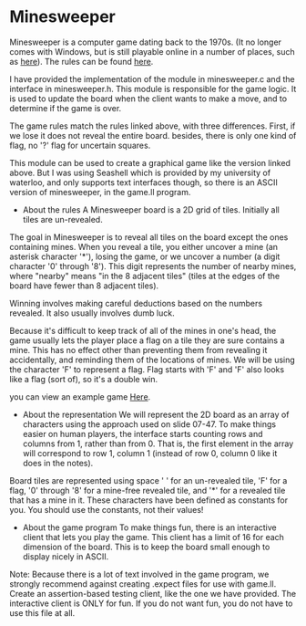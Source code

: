 # Minesweeper

Minesweeper is a computer game dating back to the 1970s. (It no longer comes with Windows, but is still playable online in a number of places, such as [here](https://freeminesweeper.org/)). The rules can be found [here](https://freeminesweeper.org/how-to-play-minesweeper.php).

I have provided the implementation of the module in minesweeper.c and the interface in minesweeper.h. This module is responsible for the game logic. It is used to update the board when the client wants to make a move, and to determine if the game is over.

The game rules match the rules linked above, with three differences. First, if we lose it does not reveal the entire board. besides, there is only one kind of flag, no '?' flag for uncertain squares.

This module can be used to create a graphical game like the version linked above. But I was using Seashell which is provided by my university of waterloo, and only supports text interfaces though, so there is an ASCII version of minesweeper, in the game.ll program.

- About the rules
A Minesweeper board is a 2D grid of tiles. Initially all tiles are un-revealed.

The goal in Minesweeper is to reveal all tiles on the board except the ones containing mines. When you reveal a tile, you either uncover a mine (an asterisk character '*'), losing the game, or we uncover a number (a digit character '0' through '8'). This digit represents the number of nearby mines, where "nearby" means "in the 8 adjacent tiles" (tiles at the edges of the board have fewer than 8 adjacent tiles).

Winning involves making careful deductions based on the numbers revealed. It also usually involves dumb luck.

Because it's difficult to keep track of all of the mines in one's head, the game usually lets the player place a flag on a tile they are sure contains a mine. This has no effect other than preventing them from revealing it accidentally, and reminding them of the locations of mines. We will be using the character 'F' to represent a flag. Flag starts with 'F' and 'F' also looks like a flag (sort of), so it's a double win.

you can view an example game [Here](https://student.cs.uwaterloo.ca/~cs136/current/assignments/a5/example.shtml). 

- About the representation
We will represent the 2D board as an array of characters using the approach used on slide 07-47. To make things easier on human players, the interface starts counting rows and columns from 1, rather than from 0. That is, the first element in the array will correspond to row 1, column 1 (instead of row 0, column 0 like it does in the notes).

Board tiles are represented using space ' ' for an un-revealed tile, 'F' for a flag, '0' through '8' for a mine-free revealed tile, and '*' for a revealed tile that has a mine in it. These characters have been defined as constants for you. You should use the constants, not their values!

- About the game program
To make things fun, there is an interactive client that lets you play the game. This client has a limit of 16 for each dimension of the board. This is to keep the board small enough to display nicely in ASCII. 

Note: Because there is a lot of text involved in the game program, we strongly recommend against creating .expect files for use with game.ll. Create an assertion-based testing client, like the one we have provided. The interactive client is ONLY for fun. If you do not want fun, you do not have to use this file at all.

